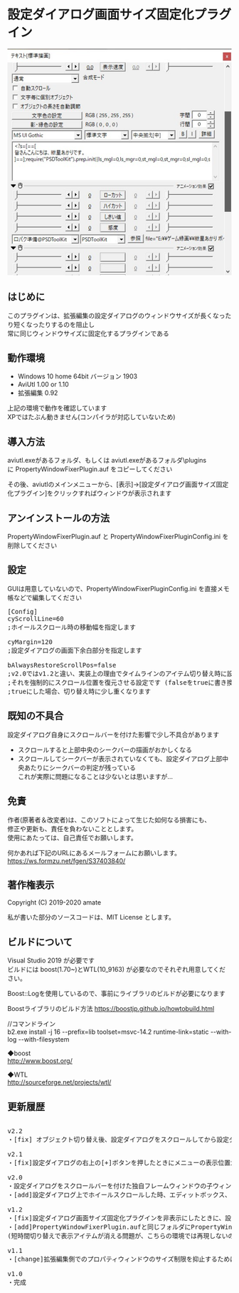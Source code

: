 # 設定ダイアログ画面サイズ固定化プラグイン

![](https://raw.githubusercontent.com/amate/PropertyWindowFixerPlugin/images/images/PropertyWindowFixerPlugin_sample1.jpg)
 
## はじめに
このプラグインは、拡張編集の設定ダイアログのウィンドウサイズが長くなったり短くなったりするのを阻止し  
常に同じウィンドウサイズに固定化するプラグインである

## 動作環境
- Windows 10 home 64bit バージョン 1903
- AviUtl 1.00 or 1.10
- 拡張編集 0.92

上記の環境で動作を確認しています  
XPではたぶん動きません(コンパイラが対応していないため)

## 導入方法
aviutl.exeがあるフォルダ、もしくは aviutl.exeがあるフォルダ\plugins\
に PropertyWindowFixerPlugin.auf をコピーしてください

その後、aviutlのメインメニューから、[表示]->[設定ダイアログ画面サイズ固定化プラグイン]をクリックすればウィンドウが表示されます


## アンインストールの方法
PropertyWindowFixerPlugin.auf と PropertyWindowFixerPluginConfig.ini を削除してください

## 設定
GUIは用意していないので、PropertyWindowFixerPluginConfig.ini を直接メモ帳などで編集してください

<pre>
[Config]
cyScrollLine=60
;ホイールスクロール時の移動幅を指定します

cyMargin=120
;設定ダイアログの画面下余白部分を指定します

bAlwaysRestoreScrollPos=false
;v2.0ではv1.2と違い、実装上の理由でタイムラインのアイテム切り替え時に設定ダイアログのスクロール位置が復元されません
;それを強制的にスクロール位置を復元させる設定です (falseをtrueに書き換えてください)
;trueにした場合、切り替え時に少し重くなります
</pre>

## 既知の不具合
設定ダイアログ自身にスクロールバーを付けた影響で少し不具合があります  
- スクロールすると上部中央のシークバーの描画がおかしくなる
- スクロールしてシークバーが表示されていなくても、設定ダイアログ上部中央あたりにシークバーの判定が残っている  
これが実際に問題になることは少ないとは思いますが…

## 免責
作者(原著者＆改変者)は、このソフトによって生じた如何なる損害にも、  
修正や更新も、責任を負わないこととします。  
使用にあたっては、自己責任でお願いします。  
 
何かあれば下記のURLにあるメールフォームにお願いします。  
https://ws.formzu.net/fgen/S37403840/
 
## 著作権表示
Copyright (C) 2019-2020 amate

私が書いた部分のソースコードは、MIT License とします。

## ビルドについて
Visual Studio 2019 が必要です  
ビルドには boost(1.70~)とWTL(10_9163) が必要なのでそれぞれ用意してください。

Boost::Logを使用しているので、事前にライブラリのビルドが必要になります

Boostライブラリのビルド方法
https://boostjp.github.io/howtobuild.html

  //コマンドライン  
  b2.exe install -j 16 --prefix=lib toolset=msvc-14.2  runtime-link=static --with-log --with-filesystem

◆boost  
http://www.boost.org/

◆WTL  
http://sourceforge.net/projects/wtl/

## 更新履歴
<pre>

v2.2
・[fix] オブジェクト切り替え後、設定ダイアログをスクロールしてから設定ダイアログをアクティブにすると、若干スクロールされるのを修正

v2.1
・[fix]設定ダイアログの右上の[+]ボタンを押したときにメニューの表示位置がずれるのを修正

v2.0
・設定ダイアログをスクロールバーを付けた独自フレームウィンドウの子ウィンドウにする実装ではなく、設定ダイアログ自身にスクロールバーを付ける実装へ変更
・[add]設定ダイアログ上でホイールスクロールした時、エディットボックス、トラックバー、コンボボックスにスクロールを吸われないようにした

v1.2
・[fix]設定ダイアログ画面サイズ固定化プラグインを非表示にしたときに、設定ダイアログの大きさがリストアされないのを修正
・[add]PropertyWindowFixerPlugin.aufと同じフォルダにPropertyWindowFixerPluginDebugファイルが存在する時にデバッグ動作させるようにした。
(短時間切り替えで表示アイテムが消える問題が、こちらの環境では再現しないので効果があるかどうかは分からない…)

v1.1
・[change]拡張編集側でのプロパティウィンドウのサイズ制限を抑止するために、WM_WINDOWPOSCHANGINGメッセージを横取りするようにした

v1.0
・完成
</pre>